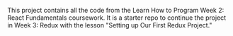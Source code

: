 This project contains all the code from the Learn How to Program Week 2: React Fundamentals coursework. It is a starter repo to continue the project in Week 3: Redux with the lesson "Setting up Our First Redux Project."

